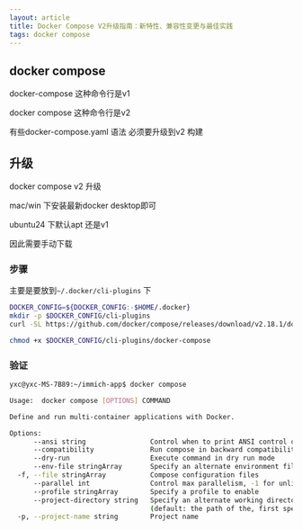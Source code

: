 ```yaml
---
layout: article
title: Docker Compose V2升级指南：新特性、兼容性变更与最佳实践
tags: docker compose
---
```


## docker compose

docker-compose 这种命令行是v1

docker compose 这种命令行是v2


有些docker-compose.yaml 语法 必须要升级到v2 构建

## 升级


docker compose v2 升级

mac/win 下安装最新docker desktop即可

ubuntu24 下默认apt 还是v1


因此需要手动下载


### 步骤


主要是要放到`~/.docker/cli-plugins` 下

```bash
DOCKER_CONFIG=${DOCKER_CONFIG:-$HOME/.docker}
mkdir -p $DOCKER_CONFIG/cli-plugins
curl -SL https://github.com/docker/compose/releases/download/v2.18.1/docker-compose-linux-x86_64 -o $DOCKER_CONFIG/cli-plugins/docker-compose

chmod +x $DOCKER_CONFIG/cli-plugins/docker-compose

```


### 验证
```bash
yxc@yxc-MS-7B89:~/immich-app$ docker compose

Usage:  docker compose [OPTIONS] COMMAND

Define and run multi-container applications with Docker.

Options:
      --ansi string                Control when to print ANSI control characters ("never"|"always"|"auto") (default "auto")
      --compatibility              Run compose in backward compatibility mode
      --dry-run                    Execute command in dry run mode
      --env-file stringArray       Specify an alternate environment file.
  -f, --file stringArray           Compose configuration files
      --parallel int               Control max parallelism, -1 for unlimited (default -1)
      --profile stringArray        Specify a profile to enable
      --project-directory string   Specify an alternate working directory
                                   (default: the path of the, first specified, Compose file)
  -p, --project-name string        Project name
```